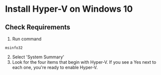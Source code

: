 # Install Hyper-V on Windows 10
## Check Requirements
1. Run command
```
msinfo32
```
2. Select 'System Summary'
3. Look for the four items that begin with Hyper-V. If you see a Yes next to each one, you're ready to enable Hyper-V.
